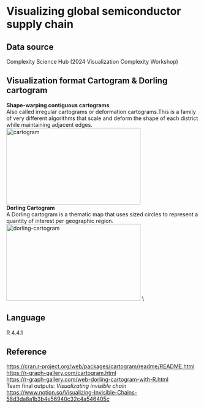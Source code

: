 # Visualizing global semiconductor supply chain
## Data source 
Complexity Science Hub (2024 Visualization Complexity Workshop) 
## Visualization format Cartogram & Dorling cartogram 
**Shape-warping contiguous cartograms** \
Also called irregular cartograms or deformation cartograms.This is a family of very different algorithms that scale and deform the shape of each district while maintaining adjacent edges.\
<img src="https://upload.wikimedia.org/wikipedia/commons/d/d1/PaullHennig2016WorldMap.OAha.CC-BY-4.0.jpg" alt="cartogram" style="height: 200px; width:350px;"/> \
**Dorling Cartogram** \
A Dorling cartogram is a thematic map that uses sized circles to represent a quantity of interest per geographic region.\
<img src="https://vega.github.io/vega/examples/img/dorling-cartogram.png" alt="dorling-cartogram" style="height: 200px; width:350px;"/> \
## Language
R 4.4.1
## Reference
https://cran.r-project.org/web/packages/cartogram/readme/README.html \
https://r-graph-gallery.com/cartogram.html \
https://r-graph-gallery.com/web-dorling-cartogram-with-R.html \
Team final outputs: *Visualizating invisible chain* https://www.notion.so/Visualizing-Invisible-Chains-58d3da8a1b3b4e56940c32c4a546405c

